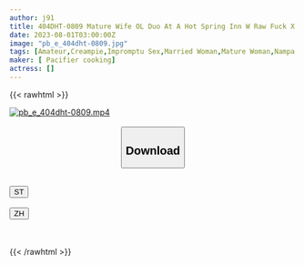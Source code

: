 ```yaml
---
author: j91
title: 404DHT-0809 Mature Wife OL Duo At A Hot Spring Inn W Raw Fuck X Creampie Sayaka Megumi
date: 2023-08-01T03:00:00Z
image: "pb_e_404dht-0809.jpg"
tags: [Amateur,Creampie,Impromptu Sex,Married Woman,Mature Woman,Nampa ]
maker: [ Pacifier cooking]
actress: []
---
```



{{< rawhtml >}}

<div class="video" data-videoid="MX3V0dp74ySm3rk">
    <a href="javascript:;">
        <img src="https://my.j91.asia/posts/pb_e_404dht-0809/pb_e_404dht-0809.jpg" width="WIDTH" height="HEIGHT" alt="pb_e_404dht-0809.mp4" loading="lazy">
    </a>
</div>

<script type="text/javascript" src="https://j91.asia/asset/on-demand-st.js"></script>

<br>
  <link rel="stylesheet" href="https://j91.asia/asset/bs5.css">
  
  <center>
  <button class="btn btn-primary" type="button" data-bs-toggle="collapse" data-bs-target=".multi-collapse" aria-expanded="false" aria-controls="multiCollapseExample1 multiCollapseExample2"><h2>Download</h2></button></center>
</p>
<div class="row">
  <div class="col">
    <div class="collapse multi-collapse" id="multiCollapseExample1">
      <div class="card card-body">
	      	      <br>
<div class="buttons">  
<a href="https://streamtape.to/v/MX3V0dp74ySm3rk"><button class="btn-hover color-3"><i class="fa fa-download"></i> ST</button></a></div>
    </div>
  </div>
</div>
  <div class="col">
    <div class="collapse multi-collapse" id="multiCollapseExample2">
      <div class="card card-body">
	      <br>
<div class="buttons">
    <a href="https://lylxan.com/0xgtafaxksv9.html"><button class="btn-hover color-9"><i class="fa fa-download"></i> ZH</button></a></div>
<br><br>
      </div>
    </div>
  </div>
</div>

{{< /rawhtml >}}
